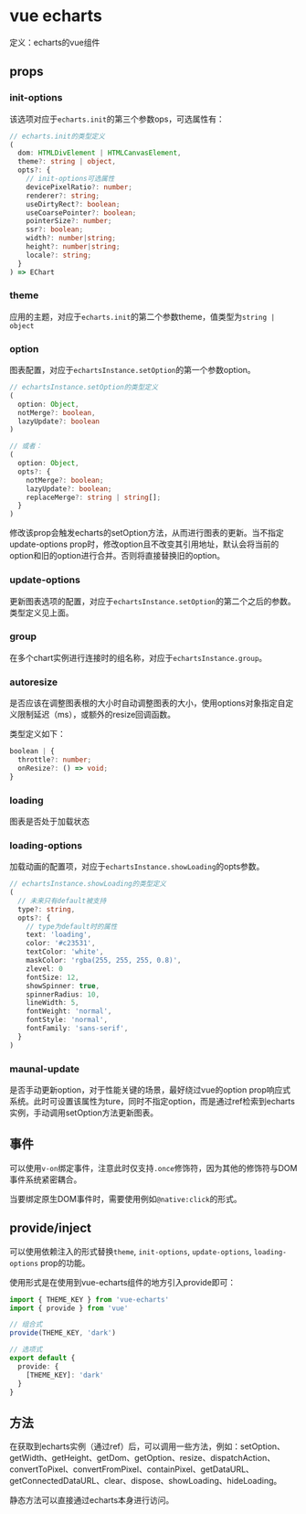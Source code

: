 # vue echarts

定义：echarts的vue组件

## props

### init-options

该选项对应于`echarts.init`的第三个参数ops，可选属性有：

```typescript
// echarts.init的类型定义
(
  dom: HTMLDivElement | HTMLCanvasElement,
  theme?: string | object,
  opts?: {
    // init-options可选属性
    devicePixelRatio?: number;
    renderer?: string;
    useDirtyRect?: boolean;
    useCoarsePointer?: boolean;
    pointerSize?: number;
    ssr?: boolean;
    width?: number|string;
    height?: number|string;
    locale?: string;
  }
) => EChart
```

### theme

应用的主题，对应于`echarts.init`的第二个参数theme，值类型为`string | object`

### option

图表配置，对应于`echartsInstance.setOption`的第一个参数option。

```typescript
// echartsInstance.setOption的类型定义
(
  option: Object,
  notMerge?: boolean,
  lazyUpdate?: boolean
)

// 或者：
(
  option: Object,
  opts?: {
    notMerge?: boolean;
    lazyUpdate?: boolean;
    replaceMerge?: string | string[];
  }
)
```

修改该prop会触发echarts的setOption方法，从而进行图表的更新。当不指定update-options prop时，修改option且不改变其引用地址，默认会将当前的option和旧的option进行合并。否则将直接替换旧的option。

### update-options

更新图表选项的配置，对应于`echartsInstance.setOption`的第二个之后的参数。类型定义见上面。

### group

在多个chart实例进行连接时的组名称，对应于`echartsInstance.group`。

### autoresize

是否应该在调整图表根的大小时自动调整图表的大小，使用options对象指定自定义限制延迟（ms），或额外的resize回调函数。

类型定义如下：

```typescript
boolean | {
  throttle?: number;
  onResize?: () => void;
}
```

### loading

图表是否处于加载状态

### loading-options

加载动画的配置项，对应于`echartsInstance.showLoading`的opts参数。

```typescript
// echartsInstance.showLoading的类型定义
(
  // 未来只有default被支持
  type?: string,
  opts?: {
    // type为default时的属性
    text: 'loading',
    color: '#c23531',
    textColor: 'white',
    maskColor: 'rgba(255, 255, 255, 0.8)',
    zlevel: 0
    fontSize: 12,
    showSpinner: true,
    spinnerRadius: 10,
    lineWidth: 5,
    fontWeight: 'normal',
    fontStyle: 'normal',
    fontFamily: 'sans-serif',
  }
)
```

### maunal-update

是否手动更新option，对于性能关键的场景，最好绕过vue的option prop响应式系统。此时可设置该属性为ture，同时不指定option，而是通过ref检索到echarts实例，手动调用setOption方法更新图表。

## 事件

可以使用`v-on`绑定事件，注意此时仅支持`.once`修饰符，因为其他的修饰符与DOM事件系统紧密耦合。

当要绑定原生DOM事件时，需要使用例如`@native:click`的形式。

## provide/inject

可以使用依赖注入的形式替换`theme`, `init-options`, `update-options`, `loading-options` prop的功能。

使用形式是在使用到vue-echarts组件的地方引入provide即可：

```typescript
import { THEME_KEY } from 'vue-echarts'
import { provide } from 'vue'

// 组合式
provide(THEME_KEY, 'dark')

// 选项式
export default {
  provide: {
    [THEME_KEY]: 'dark'
  }
}
```

<!--  -->

## 方法

在获取到echarts实例（通过ref）后，可以调用一些方法，例如：setOption、getWidth、getHeight、getDom、getOption、resize、dispatchAction、convertToPixel、convertFromPixel、containPixel、getDataURL、getConnectedDataURL、clear、dispose、showLoading、hideLoading。

静态方法可以直接通过echarts本身进行访问。
